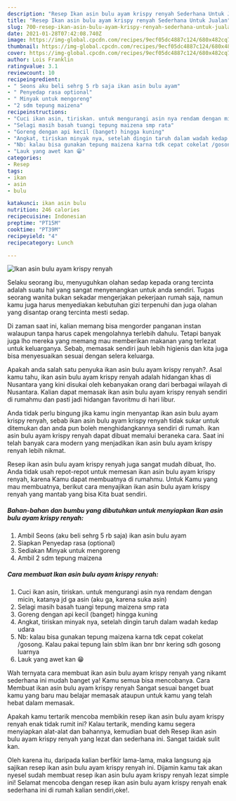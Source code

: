 ```yaml
---
description: "Resep Ikan asin bulu ayam krispy renyah Sederhana Untuk Jualan"
title: "Resep Ikan asin bulu ayam krispy renyah Sederhana Untuk Jualan"
slug: 700-resep-ikan-asin-bulu-ayam-krispy-renyah-sederhana-untuk-jualan
date: 2021-01-28T07:42:08.740Z
image: https://img-global.cpcdn.com/recipes/9ecf05dc4887c124/680x482cq70/ikan-asin-bulu-ayam-krispy-renyah-foto-resep-utama.jpg
thumbnail: https://img-global.cpcdn.com/recipes/9ecf05dc4887c124/680x482cq70/ikan-asin-bulu-ayam-krispy-renyah-foto-resep-utama.jpg
cover: https://img-global.cpcdn.com/recipes/9ecf05dc4887c124/680x482cq70/ikan-asin-bulu-ayam-krispy-renyah-foto-resep-utama.jpg
author: Lois Franklin
ratingvalue: 3.1
reviewcount: 10
recipeingredient:
- " Seons aku beli sehrg 5 rb saja ikan asin bulu ayam"
- " Penyedap rasa optional"
- " Minyak untuk mengoreng"
- "2 sdm tepung maizena"
recipeinstructions:
- "Cuci ikan asin, tiriskan. untuk mengurangi asin nya rendam dengan micin, katanya jd ga asin (aku ga, karena suka asin)"
- "Selagi masih basah tuangi tepung maizena smp rata"
- "Goreng dengan api kecil (banget) hingga kuning"
- "Angkat, tiriskan minyak nya, setelah dingin taruh dalam wadah kedap udara"
- "Nb: kalau bisa gunakan tepung maizena karna tdk cepat cokelat /gosong. Kalau pakai tepung lain sblm ikan bnr bnr kering sdh gosong luarnya"
- "Lauk yang awet kan 😁"
categories:
- Resep
tags:
- ikan
- asin
- bulu

katakunci: ikan asin bulu 
nutrition: 246 calories
recipecuisine: Indonesian
preptime: "PT15M"
cooktime: "PT39M"
recipeyield: "4"
recipecategory: Lunch

---
```



![Ikan asin bulu ayam krispy renyah](https://img-global.cpcdn.com/recipes/9ecf05dc4887c124/680x482cq70/ikan-asin-bulu-ayam-krispy-renyah-foto-resep-utama.jpg)

Selaku seorang ibu, menyuguhkan olahan sedap kepada orang tercinta adalah suatu hal yang sangat menyenangkan untuk anda sendiri. Tugas seorang  wanita bukan sekadar mengerjakan pekerjaan rumah saja, namun kamu juga harus menyediakan kebutuhan gizi terpenuhi dan juga olahan yang disantap orang tercinta mesti sedap.

Di zaman  saat ini, kalian memang bisa mengorder panganan instan walaupun tanpa harus capek mengolahnya terlebih dahulu. Tetapi banyak juga lho mereka yang memang mau memberikan makanan yang terlezat untuk keluarganya. Sebab, memasak sendiri jauh lebih higienis dan kita juga bisa menyesuaikan sesuai dengan selera keluarga. 



Apakah anda salah satu penyuka ikan asin bulu ayam krispy renyah?. Asal kamu tahu, ikan asin bulu ayam krispy renyah adalah hidangan khas di Nusantara yang kini disukai oleh kebanyakan orang dari berbagai wilayah di Nusantara. Kalian dapat memasak ikan asin bulu ayam krispy renyah sendiri di rumahmu dan pasti jadi hidangan favoritmu di hari libur.

Anda tidak perlu bingung jika kamu ingin menyantap ikan asin bulu ayam krispy renyah, sebab ikan asin bulu ayam krispy renyah tidak sukar untuk ditemukan dan anda pun boleh menghidangkannya sendiri di rumah. ikan asin bulu ayam krispy renyah dapat dibuat memalui beraneka cara. Saat ini telah banyak cara modern yang menjadikan ikan asin bulu ayam krispy renyah lebih nikmat.

Resep ikan asin bulu ayam krispy renyah juga sangat mudah dibuat, lho. Anda tidak usah repot-repot untuk memesan ikan asin bulu ayam krispy renyah, karena Kamu dapat membuatnya di rumahmu. Untuk Kamu yang mau membuatnya, berikut cara menyajikan ikan asin bulu ayam krispy renyah yang mantab yang bisa Kita buat sendiri.

<!--inarticleads1-->

##### Bahan-bahan dan bumbu yang dibutuhkan untuk menyiapkan Ikan asin bulu ayam krispy renyah:

1. Ambil  Seons (aku beli sehrg 5 rb saja) ikan asin bulu ayam
1. Siapkan  Penyedap rasa (optional)
1. Sediakan  Minyak untuk mengoreng
1. Ambil 2 sdm tepung maizena




<!--inarticleads2-->

##### Cara membuat Ikan asin bulu ayam krispy renyah:

1. Cuci ikan asin, tiriskan. untuk mengurangi asin nya rendam dengan micin, katanya jd ga asin (aku ga, karena suka asin)
1. Selagi masih basah tuangi tepung maizena smp rata
1. Goreng dengan api kecil (banget) hingga kuning
1. Angkat, tiriskan minyak nya, setelah dingin taruh dalam wadah kedap udara
1. Nb: kalau bisa gunakan tepung maizena karna tdk cepat cokelat /gosong. Kalau pakai tepung lain sblm ikan bnr bnr kering sdh gosong luarnya
1. Lauk yang awet kan 😁




Wah ternyata cara membuat ikan asin bulu ayam krispy renyah yang nikamt sederhana ini mudah banget ya! Kamu semua bisa mencobanya. Cara Membuat ikan asin bulu ayam krispy renyah Sangat sesuai banget buat kamu yang baru mau belajar memasak ataupun untuk kamu yang telah hebat dalam memasak.

Apakah kamu tertarik mencoba membikin resep ikan asin bulu ayam krispy renyah enak tidak rumit ini? Kalau tertarik, mending kamu segera menyiapkan alat-alat dan bahannya, kemudian buat deh Resep ikan asin bulu ayam krispy renyah yang lezat dan sederhana ini. Sangat taidak sulit kan. 

Oleh karena itu, daripada kalian berfikir lama-lama, maka langsung aja sajikan resep ikan asin bulu ayam krispy renyah ini. Dijamin kamu tak akan nyesel sudah membuat resep ikan asin bulu ayam krispy renyah lezat simple ini! Selamat mencoba dengan resep ikan asin bulu ayam krispy renyah enak sederhana ini di rumah kalian sendiri,oke!.

